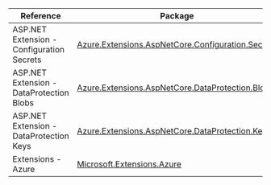 | Reference | Package | Source |
|---|---|---|
|ASP.NET Extension - Configuration Secrets|[Azure.Extensions.AspNetCore.Configuration.Secrets](https://www.nuget.org/packages/Azure.Extensions.AspNetCore.Configuration.Secrets)|[Github](https://github.com/Azure/azure-sdk-for-net/blob/main/sdk/extensions/Azure.Extensions.AspNetCore.Configuration.Secrets)|
|ASP.NET Extension - DataProtection Blobs|[Azure.Extensions.AspNetCore.DataProtection.Blobs](https://www.nuget.org/packages/Azure.Extensions.AspNetCore.DataProtection.Blobs)|[Github](https://github.com/Azure/azure-sdk-for-net/blob/main/sdk/extensions/Azure.Extensions.AspNetCore.DataProtection.Blobs)|
|ASP.NET Extension - DataProtection Keys|[Azure.Extensions.AspNetCore.DataProtection.Keys](https://www.nuget.org/packages/Azure.Extensions.AspNetCore.DataProtection.Keys)|[Github](https://github.com/Azure/azure-sdk-for-net)|
|Extensions - Azure|[Microsoft.Extensions.Azure](https://www.nuget.org/packages/Microsoft.Extensions.Azure)|[Github](https://github.com/Azure/azure-sdk-for-net/blob/main/sdk/extensions/Microsoft.Extensions.Azure)|
